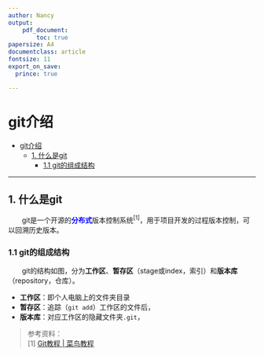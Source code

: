 ```yaml
---
author: Nancy
output:
    pdf_document:
        toc: true
papersize: A4
documentclass: article
fontsize: 11
export_on_save:
  prince: true

---
```


<!-- markdownlint-disable-file MD033 -->

# git介绍

- [git介绍](#git介绍)
  - [1. 什么是git](#1-什么是git)
    - [1.1 git的组成结构](#11-git的组成结构)

---
<!-- <style>
    div {
        background-color: lightgrey;
    }
</style> -->

## 1. 什么是git

<p style="text-indent:2em"> git是一个开源的<b><font color=blue>分布式</font></b>版本控制系统<sup>[1]</sup>，用于项目开发的过程版本控制，可以回溯历史版本。 </p>

### 1.1 git的组成结构

<p style="text-indent:2em"> git的结构如图，分为<b>工作区</b>、<b>暂存区</b>（stage或index，索引）和<b>版本库</b>（repository，仓库）。</p>

- <b>工作区</b>：即个人电脑上的文件夹目录
- <b>暂存区</b>：追踪（<code>git add</code>）工作区的文件后，
- <b>版本库</b>：对应工作区的隐藏文件夹<code>.git</code>，

> 参考资料：  
> [1] [Git教程 | 菜鸟教程](https://www.runoob.com/git/git-tutorial.html)

